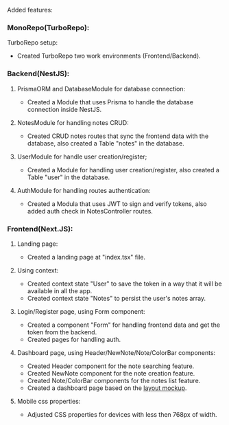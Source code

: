 Added features:

### MonoRepo(TurboRepo):

TurboRepo setup:
- Created TurboRepo  two work environments (Frontend/Backend).

### Backend(NestJS):

1. PrismaORM and DatabaseModule for database connection:
   - Created a Module that uses Prisma to handle the database connection inside NestJS.

2. NotesModule for handling notes CRUD:
   - Created CRUD notes routes that sync the frontend data with the database, also created a Table "notes" in the database.

3. UserModule for handle user creation/register;
   - Created a Module for handling user creation/register, also created a Table "user" in the database.

4. AuthModule for handling routes authentication:
   - Created a Modula that uses JWT to sign and verify tokens, also added auth check in NotesController routes.
  

### Frontend(Next.JS):

1. Landing page:
   - Created a landing page at "index.tsx" file.

3. Using context:
   - Created context state "User" to save the token in a way that it will be available in all the app.
   - Created context state "Notes" to persist the user's notes array. 

4. Login/Register page, using Form component:
   - Created a component "Form" for handling frontend data and get the token from the backend.
   - Created pages for handling auth.
 
4. Dashboard page, using Header/NewNote/Note/ColorBar components:
   - Created Header component for the note searching feature. 
   - Created NewNote component for the note creation feature.
   - Created Note/ColorBar components for the notes list feature.
   - Created a dashboard page based on the [layout mockup](https://www.figma.com/file/sQrUVHTlyogq3qGdkqGTXN/mockup?node-id=7%3A2&t=ANTOTiqjqGWYuoUr-0).

5. Mobile css properties:
   - Adjusted CSS properties for devices with less then 768px of width.

